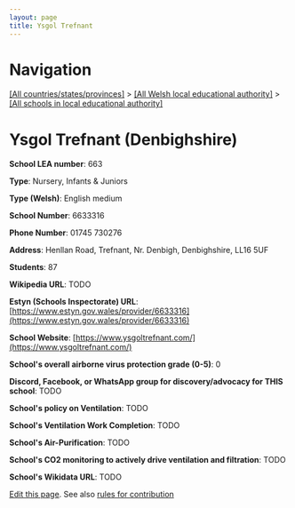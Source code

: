 ```yaml
---
layout: page
title: Ysgol Trefnant
---
```

# Navigation

[[All countries/states/provinces]](../../..) > [[All Welsh local educational authority]](../..) > [[All schools in local educational authority]](..)

# Ysgol Trefnant (Denbighshire)

**School LEA number**: 663

**Type**: Nursery, Infants & Juniors

**Type (Welsh)**: English medium

**School Number**: 6633316

**Phone Number**: 01745 730276

**Address**: Henllan Road, Trefnant, Nr. Denbigh, Denbighshire, LL16 5UF

**Students**: 87

**Wikipedia URL**: TODO

**Estyn (Schools Inspectorate) URL**: [https://www.estyn.gov.wales/provider/6633316](https://www.estyn.gov.wales/provider/6633316)

**School Website**: [https://www.ysgoltrefnant.com/](https://www.ysgoltrefnant.com/)

**School's overall airborne virus protection grade (0-5)**: 0

**Discord, Facebook, or WhatsApp group for discovery/advocacy for THIS school**: TODO

**School's policy on Ventilation**: TODO

**School's Ventilation Work Completion**: TODO

**School's Air-Purification**: TODO

**School's CO2 monitoring to actively drive ventilation and filtration**: TODO

**School's Wikidata URL**: TODO




[Edit this page](https://github.com/VentilationProject/Wales/edit/prif/./Denbighshire/Ysgol_Trefnant.md). See also [rules for contribution](../../../contribution-rules/)